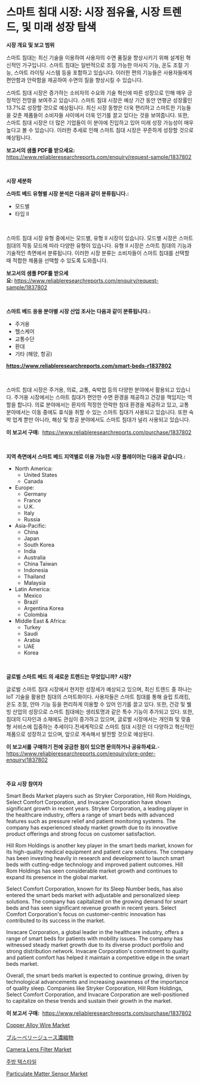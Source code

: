 <p><h1>스마트 침대 시장: 시장 점유율, 시장 트렌드, 및 미래 성장 탐색</h1></p><p><strong>시장 개요 및 보고 범위</strong></p>
<p><p>스마트 침대는 최신 기술을 이용하여 사용자의 수면 품질을 향상시키기 위해 설계된 혁신적인 가구입니다. 스마트 침대는 일반적으로 조절 가능한 마사지 기능, 온도 조절 기능, 스마트 라이팅 시스템 등을 포함하고 있습니다. 이러한 편의 기능들은 사용자들에게 편안함과 안락함을 제공하여 수면의 질을 향상시킬 수 있습니다.</p><p>스마트 침대 시장은 증가하는 소비자의 수요와 기술 혁신에 따른 성장으로 인해 매우 긍정적인 전망을 보여주고 있습니다. 스마트 침대 시장은 예상 기간 동안 연평균 성장률인 13.7%로 성장할 것으로 예상됩니다. 최신 시장 동향은 더욱 편리하고 스마트한 기능들을 갖춘 제품들이 소비자들 사이에서 더욱 인기를 끌고 있다는 것을 보여줍니다. 또한, 스마트 침대 시장은 더 많은 기업들이 이 분야에 진입하고 있어 미래 성장 가능성이 매우 높다고 볼 수 있습니다. 이러한 추세로 인해 스마트 침대 시장은 꾸준하게 성장할 것으로 예상됩니다.</p></p>
<p><strong>보고서의 샘플 PDF를 받으세요:</strong> <a href="https://www.reliableresearchreports.com/enquiry/request-sample/1837802">https://www.reliableresearchreports.com/enquiry/request-sample/1837802</a></p>
<p>&nbsp;</p>
<p><strong>시장 세분화</strong></p>
<p><strong>스마트 베드 유형별 시장 분석은 다음과 같이 분류됩니다.:</strong></p>
<p><ul><li>모드별</li><li>타입 II</li></ul></p>
<p>&nbsp;</p>
<p><p>스마트 침대 시장 유형 중에서는 모드별, 유형 II 시장이 있습니다. 모드별 시장은 스마트 침대의 작동 모드에 따라 다양한 유형이 있습니다. 유형 II 시장은 스마트 침대의 기능과 기술적인 측면에서 분류됩니다. 이러한 시장 분류는 소비자들이 스마트 침대를 선택할 때 적합한 제품을 선택할 수 있도록 도와줍니다.</p></p>
<p><strong>보고서의 샘플 PDF를 받으세요:</strong>&nbsp;<a href="https://www.reliableresearchreports.com/enquiry/request-sample/1837802">https://www.reliableresearchreports.com/enquiry/request-sample/1837802</a></p>
<p>&nbsp;</p>
<p><strong> 스마트 베드 응용 분야별 시장 산업 조사는 다음과 같이 분류됩니다.:</strong></p>
<p><ul><li>주거용</li><li>헬스케어</li><li>교통수단</li><li>환대</li><li>기타 (해양, 항공)</li></ul></p>
<p><strong><a href="https://www.reliableresearchreports.com/smart-beds-r1837802">https://www.reliableresearchreports.com/smart-beds-r1837802</a></strong></p>
<p>&nbsp;</p>
<p><p>스마트 침대 시장은 주거용, 의료, 교통, 숙박업 등의 다양한 분야에서 활용되고 있습니다. 주거용 시장에서는 스마트 침대가 편안한 수면 환경을 제공하고 건강을 책임지는 역할을 합니다. 의료 분야에서는 환자의 적정한 안락한 침대 환경을 제공하고 있고, 교통 분야에서는 이동 중에도 휴식을 취할 수 있는 스마트 침대가 사용되고 있습니다. 또한 숙박 업계 뿐만 아니라, 해상 및 항공 분야에서도 스마트 침대가 널리 사용되고 있습니다.</p></p>
<p><strong>이 보고서 구매:</strong>&nbsp; <a href="https://www.reliableresearchreports.com/purchase/1837802">https://www.reliableresearchreports.com/purchase/1837802</a></p>
<p>&nbsp;</p>
<p><strong>지역 측면에서 스마트 베드 지역별로 이용 가능한 시장 플레이어는 다음과 같습니다.:</strong></p>
<p><ul>
    <li>
        North America:
        <ul>
            <li>United States</li>
            <li>Canada</li>
        </ul>
    </li>
    <li>
        Europe:
        <ul>
            <li>Germany</li>
            <li>France</li>
            <li>U.K.</li>
            <li>Italy</li>
            <li>Russia</li>
        </ul>
    </li>
    <li>
        Asia-Pacific:
        <ul>
            <li>China</li>
            <li>Japan</li>
            <li>South Korea</li>
            <li>India</li>
            <li>Australia</li>
            <li>China Taiwan</li>
            <li>Indonesia</li>
            <li>Thailand</li>
            <li>Malaysia</li>
        </ul>
    </li>
    <li>
        Latin America:
        <ul>
            <li>Mexico</li>
            <li>Brazil</li>
            <li>Argentina Korea</li>
            <li>Colombia</li>
        </ul>
    </li>
    <li>
        Middle East & Africa:
        <ul>
            <li>Turkey</li>
            <li>Saudi</li>
            <li>Arabia</li>
            <li>UAE</li>
            <li>Korea</li>
        </ul>
    </li>
    </ul></p>
<p>&nbsp;</p>
<p><strong>글로벌 스마트 베드 의 새로운 트렌드는 무엇입니까? 시장?</strong></p>
<p><p>글로벌 스마트 침대 시장에서 현저한 성장세가 예상되고 있으며, 최신 트렌드 중 하나는 IoT 기술을 활용한 침대의 스마트화이다. 사용자들은 스마트 침대를 통해 슬립 트래킹, 온도 조절, 안마 기능 등을 편리하게 이용할 수 있어 인기를 끌고 있다. 또한, 건강 및 웰빙 산업의 성장으로 스마트 침대에는 생리토명과 같은 특수 기능이 추가되고 있다. 또한, 침대의 디자인과 소재에도 관심이 증가하고 있으며, 글로벌 시장에서는 개인화 및 맞춤형 서비스에 집중하는 추세이다.전세계적으로 스마트 침대 시장은 더 다양하고 혁신적인 제품으로 성장하고 있으며, 앞으로 계속해서 발전할 것으로 예상된다.</p></p>
<p><strong>이 보고서를 구매하기 전에 궁금한 점이 있으면 문의하거나 공유하세요.</strong>- <a href="https://www.reliableresearchreports.com/enquiry/pre-order-enquiry/1837802">https://www.reliableresearchreports.com/enquiry/pre-order-enquiry/1837802</a></p>
<p>&nbsp;</p>
<p><strong>주요 시장 참여자</strong></p>
<p><p>Smart Beds Market players such as Stryker Corporation, Hill Rom Holdings, Select Comfort Corporation, and Invacare Corporation have shown significant growth in recent years. Stryker Corporation, a leading player in the healthcare industry, offers a range of smart beds with advanced features such as pressure relief and patient monitoring systems. The company has experienced steady market growth due to its innovative product offerings and strong focus on customer satisfaction.</p><p>Hill Rom Holdings is another key player in the smart beds market, known for its high-quality medical equipment and patient care solutions. The company has been investing heavily in research and development to launch smart beds with cutting-edge technology and improved patient outcomes. Hill Rom Holdings has seen considerable market growth and continues to expand its presence in the global market.</p><p>Select Comfort Corporation, known for its Sleep Number beds, has also entered the smart beds market with adjustable and personalized sleep solutions. The company has capitalized on the growing demand for smart beds and has seen significant revenue growth in recent years. Select Comfort Corporation's focus on customer-centric innovation has contributed to its success in the market.</p><p>Invacare Corporation, a global leader in the healthcare industry, offers a range of smart beds for patients with mobility issues. The company has witnessed steady market growth due to its diverse product portfolio and strong distribution network. Invacare Corporation's commitment to quality and patient comfort has helped it maintain a competitive edge in the smart beds market.</p><p>Overall, the smart beds market is expected to continue growing, driven by technological advancements and increasing awareness of the importance of quality sleep. Companies like Stryker Corporation, Hill Rom Holdings, Select Comfort Corporation, and Invacare Corporation are well-positioned to capitalize on these trends and sustain their growth in the market.</p></p>
<p><strong>이 보고서 구매:</strong>&nbsp;&nbsp;<a href="https://www.reliableresearchreports.com/purchase/1837802">https://www.reliableresearchreports.com/purchase/1837802</a></p>
<p><p><a href="https://issuu.com/reportprime-2/docs/copper-alloy-wire-market-size-2030.pptx">Copper Alloy Wire Market</a></p><p><a href="https://github.com/ycmtqqhvk3273/Market-Research-Report-List-1/blob/main/675198923189.md">ブルーベリージュース濃縮物</a></p><p><a href="https://issuu.com/reportprime-2/docs/camera-lens-filter-market-size-2030.pptx">Camera Lens Filter Market</a></p><p><a href="https://github.com/ZacharyScthmitt4465/Market-Research-Report-List-1/blob/main/322789221152.md">주방 텍스타일</a></p><p><a href="https://flame-sidecar-702.notion.site/Particulate-Matter-Sensor-Market-Size-Market-Outlook-and-Market-Forecast-2024-to-2031-2acb67578dcc471b8291cfaf97b20775">Particulate Matter Sensor Market</a></p></p>